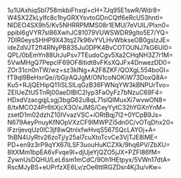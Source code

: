 1u1UAxhiqSbI758mkbiFhxqI+cH+7Jq95E1swR/Wdr8=
W4SX2ZkLyIfc8c1hyGRXYsvtoGDnCQtf6eRcU53hntI=
NlDEO4SX9h5/Kv5NHRRPMMS08r1EMU/7eVUlL/PIxn0=
ppibl6gVYR7sl86XwhJC81079VUWSWDR9glto5E7/YQ=
7DIR0eysSHHP9X43tq27k96vYVLHvWbkseOB0gslzJE=
ideZdVJT2fI4RNyPB835Ju0DPK4BvCOTOUNJ7kG6Ul0=
QPL/0bEmYn88UrJuPsv7TEudoCgv5Xa2CHqNH3Z7r1M=
5VwMHgQ7PepcIF69OF8itidt8vFKsXQJFx4DnwezDD0=
ZOr31cn0nTW/wz+sz3klNg+A2F8ZKF/QOXgL554boGI=
fT9ql9BeHxrQe//bGjrAQJgM/ON1coNOKiW73DoxQ8A=
Ku5+RJjQEHipQ11iSLSlLqGzB36FWNqYW3kBNPUrTvo=
ZEIUeZtU5TnRj00aeDlBlC2lyp3FaOyFz7bNzuC69F4=
HDxdVzacgqjLsgj3bgG62u8qL71slQIMuxXi7wvwON8=
8/txMCO24Pr6tiXjcX3O/xJMS/CeyYytC32hYGXnYnM=
zsetD1m02dzhZ10IVvazVSC+iORtBqj7I2+0YCpB9Js=
N679AeyPnuyKfNOpVXzCF9lMWPZi5dn0C/vOTqDhx20=
lFzrijevqUz0lC3jf8wQtnlxfwHvqS567SQcLAYOj+A=
1hBN4UyRtv26zoTj/y25al7cuXtoTcvCe3VjTJE8lME=
PD+en9z3rP9qYX67lLSF3uouHuKCZXk/9hq6PV/ZbXU=
8ItXMm1bpEA6vFvqe9I+djUjeYjQZO5jJX+PZFI86fM=
ZywnUsDQHU/LeL6sm1mCdC/9Oh1HEtpyx/5VWn17dtA=
RscMJyBS+eUPrfzXE6Lv/zOe6ttIRGZDsr4Kj3u/vKw=
